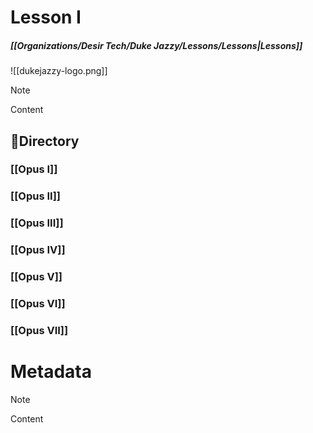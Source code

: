 # Lesson I
##### [[Organizations/Desir Tech/Duke Jazzy/Lessons/Lessons|Lessons]]

![[dukejazzy-logo.png]]

> [!NOTE]
> Content


## 🏫Directory

### [[Opus I]]
### [[Opus II]]
### [[Opus III]]
### [[Opus IV]]
### [[Opus V]]
### [[Opus VI]]
### [[Opus VII]]


# Metadata
> [!NOTE]
> Content